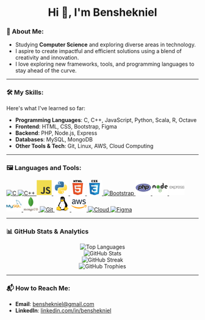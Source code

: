 <div align="center">

<h1 align="center" class="heading-element" dir="auto">Hi 👋, I'm Benshekniel</h1></div>

### 🔭 About Me:
- Studying **Computer Science** and exploring diverse areas in technology.
- I aspire to create impactful and efficient solutions using a blend of creativity and innovation.
- I love exploring new frameworks, tools, and programming languages to stay ahead of the curve.

<hr>

### 🛠️ My Skills:
Here's what I've learned so far:

- **Programming Languages**: C, C++, JavaScript, Python, Scala, R, Octave  
- **Frontend**: HTML, CSS, Bootstrap, Figma  
- **Backend**: PHP, Node.js, Express  
- **Databases**: MySQL, MongoDB  
- **Other Tools & Tech**: Git, Linux, AWS, Cloud Computing  

<hr>

### 🖼️ Languages and Tools:

<p align="left">
  <a href="https://en.wikipedia.org/wiki/C_(programming_language)" target="_blank">
    <img src="https://img.icons8.com/color/48/000000/c-programming.png" alt="C" />
  </a>
  <a href="https://en.wikipedia.org/wiki/C%2B%2B" target="_blank">
    <img src="https://img.icons8.com/color/48/000000/c-plus-plus-logo.png" alt="C++" />
  </a>
  <a href="https://developer.mozilla.org/en-US/docs/Web/JavaScript" target="_blank">
    <img src="https://raw.githubusercontent.com/devicons/devicon/master/icons/javascript/javascript-original.svg" alt="JavaScript" width="40" height="40" />
  </a>
  <a href="https://www.python.org/" target="_blank">
    <img src="https://raw.githubusercontent.com/devicons/devicon/master/icons/python/python-original.svg" alt="Python" width="40" height="40" />
  </a>
  <a href="https://developer.mozilla.org/en-US/docs/Web/HTML" target="_blank">
    <img src="https://raw.githubusercontent.com/devicons/devicon/master/icons/html5/html5-original-wordmark.svg" alt="HTML" width="40" height="40" />
  </a>
  <a href="https://developer.mozilla.org/en-US/docs/Web/CSS" target="_blank">
    <img src="https://raw.githubusercontent.com/devicons/devicon/master/icons/css3/css3-original-wordmark.svg" alt="CSS" width="40" height="40" />
  </a>
  <a href="https://getbootstrap.com/" target="_blank">
    <img src="https://img.icons8.com/color/48/000000/bootstrap.png" alt="Bootstrap" />
  </a>
  <a href="https://www.php.net/" target="_blank">
    <img src="https://raw.githubusercontent.com/devicons/devicon/master/icons/php/php-original.svg" alt="PHP" width="40" height="40" />
  </a>
  <a href="https://nodejs.org/" target="_blank">
    <img src="https://raw.githubusercontent.com/devicons/devicon/master/icons/nodejs/nodejs-original-wordmark.svg" alt="Node.js" width="40" height="40" />
  </a>
  <a href="https://expressjs.com/" target="_blank">
    <img src="https://raw.githubusercontent.com/devicons/devicon/master/icons/express/express-original-wordmark.svg" alt="Express.js" width="40" height="40" />
  </a>
  <a href="https://www.mysql.com/" target="_blank">
    <img src="https://raw.githubusercontent.com/devicons/devicon/master/icons/mysql/mysql-original-wordmark.svg" alt="MySQL" width="40" height="40" />
  </a>
  <a href="https://www.mongodb.com/" target="_blank">
    <img src="https://raw.githubusercontent.com/devicons/devicon/master/icons/mongodb/mongodb-original-wordmark.svg" alt="MongoDB" width="40" height="40" />
  </a>
  <a href="https://git-scm.com/" target="_blank">
    <img src="https://www.vectorlogo.zone/logos/git-scm/git-scm-icon.svg" alt="Git" width="40" height="40" />
  </a>
  <a href="https://www.linux.org/" target="_blank">
    <img src="https://raw.githubusercontent.com/devicons/devicon/master/icons/linux/linux-original.svg" alt="Linux" width="40" height="40" />
  </a>
  <a href="https://aws.amazon.com/" target="_blank">
    <img src="https://raw.githubusercontent.com/devicons/devicon/master/icons/amazonwebservices/amazonwebservices-original-wordmark.svg" alt="AWS" width="40" height="40" />
  </a>
  <a href="https://cloud.google.com/" target="_blank">
    <img src="https://www.vectorlogo.zone/logos/google_cloud/google_cloud-icon.svg" alt="Cloud" width="40" height="40" />
  </a>
  <a href="https://www.figma.com/" target="_blank">
    <img src="https://www.vectorlogo.zone/logos/figma/figma-icon.svg" alt="Figma" width="40" height="40" />
  </a>
</p>
<hr>

### 📊 GitHub Stats & Analytics

  <p align="center">
<img src="https://github-readme-stats.vercel.app/api/top-langs/?username=Benshekniel&layout=compact&theme=default" alt="Top Languages" />
  <br />
  <img src="https://github-readme-stats.vercel.app/api?username=Benshekniel&show_icons=true&theme=default" alt="GitHub Stats" />
  <br />
  <img src="https://github-readme-streak-stats.herokuapp.com/?user=Benshekniel&theme=default" alt="GitHub Streak" />
  <br />
  <img src="https://github-profile-trophy.vercel.app/?username=Benshekniel&theme=(https://github.com/ryo-ma/github-profile-trophy)" alt="GitHub Trophies">
  <br />
</p>

<hr>

### 📬 How to Reach Me:
- **Email**: [benshekniel@gmail.com](mailto:benshekniel@gmail.com)
- **LinkedIn**: [linkedin.com/in/benshekniel](https://lk.linkedin.com/in/benshekniel)
